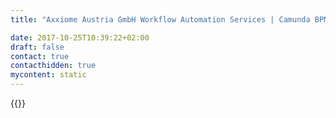 ```yaml
---
title: "Axxiome Austria GmbH Workflow Automation Services | Camunda BPM"

date: 2017-10-25T10:39:22+02:00
draft: false
contact: true
contacthidden: true
mycontent: static
---
```

{{<partner-single
company="Axxiome Austria GmbH"
type="si"
website="https://www.axxiome.com/"
countrycode="AT"
city="Oberwart"
description="<p>Wir bieten seit mehr als 30 Jahren im Umfeld Banken/Versicherungen Standardprodukte f&uuml;r die Filiale, Kasse, Online-Banking, Mobile-Banking sowie f&uuml;r Kreditentscheidungen an. Aus dieser langj&auml;hrigen Erfahrung haben wir uns eine umfangreiche fachliche und auch technische Expertise erworben. Auf dieses spezielle Know-how basiert unsere mehr als 500 Gesch&auml;ftsprozesse umfassende Bibliothek.&nbsp;</p><p>Im Jahr 2013 haben wir gemeinsam mit der Hamburger Sparkasse ein auf neuester Technologie basierendes Framework (HSF) f&uuml;r Banken-Prozesse erstellt. Zur Anwendung kamen die folgenden Technologien - J2EE, RESTful API, (Micro) Macroservices, BPMN2 mit Camunda BPM Engine und HTML5 mit AngularJS.&nbsp;</p><p>Seit 2014 modernisieren wir laufend unsere Produktpalette und stellen diese auf eine Omnikanal-Plattform um. Unsere Plattform setzt auf HTML5-Kanall&ouml;sungen (Desktop, Online und Mobil), auf (Micro)Macroservices mit RESTful API und auf Gesch&auml;ftsprozesse auf Basis von BPMN2, die in der Camunda BPM-Engine laufen. Bei unseren Entwicklungen setzen wir auch auf eine &quot;Early Bird&quot;-Arbeitsweise um immer die neuesten Camunda-Funktionalit&auml;ten bereitzustellen.<br />&nbsp;</p>"
siregion="apac,dach,emea,emea,na"
level="basic"
logo="//images.ctfassets.net/vpidbgnakfvf/6lgReWF4ukOwsMSAwUQqam/f07d5248ec7f6cc8605e684b8a1d9d2a/axxiome.svg">}}